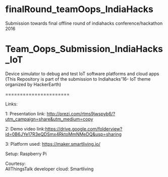 # finalRound_teamOops_IndiaHacks  
Submission towards final offline round of indiahacks conference/hackathon 2016  

# Team_Oops_Submission_IndiaHacks_IoT  

Device simulator to debug and test  IoT software platforms and cloud apps  
(This Repository is part of the submission to Indiahacks'16- IoT theme organized by HackerEarth)  

======================  


Links:  

1: Presentation link: http://prezi.com/rtms9jwspyb6/?utm_campaign=share&utm_medium=copy  

2: Demo video link:https://drive.google.com/folderview?id=0B6JYe17R3eQDSmx4RktoMmNMeDQ&usp=sharing    

3: Platform used: https://maker.smartliving.io/  
  
  

Setup: Raspberry Pi  
  
    
	

Courtesy:  
AllThingsTalk developer cloud: Smartliving   
 
